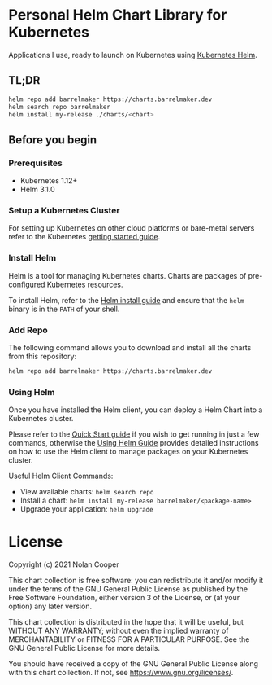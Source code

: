 # Personal Helm Chart Library for Kubernetes

Applications I use, ready to launch on Kubernetes using [Kubernetes Helm](https://github.com/helm/helm).

## TL;DR

```bash
helm repo add barrelmaker https://charts.barrelmaker.dev
helm search repo barrelmaker
helm install my-release ./charts/<chart>
```

## Before you begin

### Prerequisites
- Kubernetes 1.12+
- Helm 3.1.0

### Setup a Kubernetes Cluster

For setting up Kubernetes on other cloud platforms or bare-metal servers refer to the Kubernetes [getting started guide](http://kubernetes.io/docs/getting-started-guides/).

### Install Helm

Helm is a tool for managing Kubernetes charts. Charts are packages of pre-configured Kubernetes resources.

To install Helm, refer to the [Helm install guide](https://github.com/helm/helm#install) and ensure that the `helm` binary is in the `PATH` of your shell.

### Add Repo

The following command allows you to download and install all the charts from this repository:

```bash
helm repo add barrelmaker https://charts.barrelmaker.dev
```

### Using Helm

Once you have installed the Helm client, you can deploy a Helm Chart into a Kubernetes cluster.

Please refer to the [Quick Start guide](https://helm.sh/docs/intro/quickstart/) if you wish to get running in just a few commands, otherwise the [Using Helm Guide](https://helm.sh/docs/intro/using_helm/) provides detailed instructions on how to use the Helm client to manage packages on your Kubernetes cluster.

Useful Helm Client Commands:
* View available charts: `helm search repo`
* Install a chart: `helm install my-release barrelmaker/<package-name>`
* Upgrade your application: `helm upgrade`

# License

Copyright (c) 2021 Nolan Cooper

This chart collection is free software: you can redistribute it and/or modify
it under the terms of the GNU General Public License as published by
the Free Software Foundation, either version 3 of the License, or
(at your option) any later version.

This chart collection is distributed in the hope that it will be useful,
but WITHOUT ANY WARRANTY; without even the implied warranty of
MERCHANTABILITY or FITNESS FOR A PARTICULAR PURPOSE.  See the
GNU General Public License for more details.

You should have received a copy of the GNU General Public License
along with this chart collection.  If not, see <https://www.gnu.org/licenses/>.
